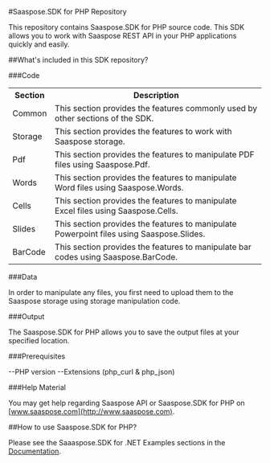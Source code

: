 #Saaspose.SDK for PHP Repository

This repository contains Saaspose.SDK for PHP source code. This SDK allows you to work with Saaspose REST API in your PHP applications quickly and easily. 



##What's included in this SDK repository?

###Code

<table>
<tr>
<th>Section</th>
<th>Description</th>
</tr>

<tr>
<td>Common</td>
<td>This section provides the features commonly used by other sections of the SDK.</td>
</tr>

<tr>
<td>Storage</td>
<td>This section provides the features to work with Saaspose storage.</td>
</tr>

<tr>
<td>Pdf</td>
<td>This section provides the features to manipulate PDF files using Saaspose.Pdf.</td>
</tr>

<tr>
<td>Words</td>
<td>This section provides the features to manipulate Word files using Saaspose.Words.</td>
</tr>

<tr>
<td>Cells</td>
<td>This section provides the features to manipulate Excel files using Saaspose.Cells.</td>
</tr>

<tr>
<td>Slides</td>
<td>This section provides the features to manipulate Powerpoint files using Saaspose.Slides.</td>
</tr>

<tr>
<td>BarCode</td>
<td>This section provides the features to manipulate bar codes using Saaspose.BarCode.</td>
</tr>


</table>



###Data

In order to manipulate any files, you first need to upload them to the Saaspose storage using storage manipulation code.

###Output

The Saaspose.SDK for PHP allows you to save the output files at your specified location.

###Prerequisites

--PHP version
--Extensions (php_curl & php_json)

###Help Material

You may get help regarding Saaspose API or Saaspose.SDK for PHP on [www.saaspose.com](http://www.saaspose.com).

##How to use Saaspose.SDK for PHP?

Please see the Saaaspose.SDK for .NET Examples sections in the [Documentation](http://www.saaspose.com/docs).



 




